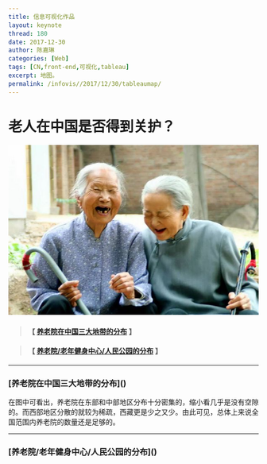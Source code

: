 ```yaml
---
title: 信息可视化作品
layout: keynote
thread: 180
date: 2017-12-30
author: 陈嘉琳
categories: [Web]
tags: [CN,front-end,可视化,tableau]
excerpt: 地图。
permalink: /infovis//2017/12/30/tableaumap/
---
```


# 老人在中国是否得到关护？
![](/assets/in-post/2017-12-30-Tableau-Map.jpg)

>
>#### 【 [养老院在中国三大地带的分布](#chapter1) 】


>
>#### 【 [养老院/老年健身中心/人民公园的分布](#chapter2) 】

---
<h3 id="chapter1"> [养老院在中国三大地带的分布]()</h3>
<p>在图中可看出，养老院在东部和中部地区分布十分密集的，缩小看几乎是没有空隙的。而西部地区分散的就较为稀疏，西藏更是少之又少。由此可见，总体上来说全国范围内养老院的数量还是足够的。</p>

---

<h3 id="chapter2"> [养老院/老年健身中心/人民公园的分布]()</h3>
<p></p>







